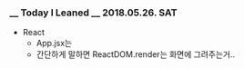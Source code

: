 ### __ Today I Leaned __ 2018.05.26. SAT

- React  
  - App.jsx는 
  - 간단하게 말하면 ReactDOM.render는 화면에 그려주는거..